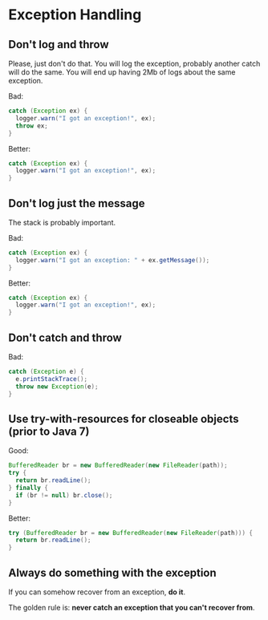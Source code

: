 # Exception Handling

## Don't log and throw

Please, just don't do that. You will log the exception, probably another catch
will do the same. You will end up having 2Mb of logs about the same exception.

Bad:

```java
catch (Exception ex) {
  logger.warn("I got an exception!", ex);
  throw ex;
}
```

Better:

```java
catch (Exception ex) {
  logger.warn("I got an exception!", ex);
}
```

## Don't log just the message

The stack is probably important.

Bad:

```java
catch (Exception ex) {
  logger.warn("I got an exception: " + ex.getMessage());
}
```

Better:

```java
catch (Exception ex) {
  logger.warn("I got an exception!", ex);
}
```

## Don't catch and throw

Bad:

```java
catch (Exception e) {
  e.printStackTrace();
  throw new Exception(e);
}
```

## Use try-with-resources for closeable objects (prior to Java 7)

Good:

```java
BufferedReader br = new BufferedReader(new FileReader(path));
try {
  return br.readLine();
} finally {
  if (br != null) br.close();
}
```

Better:

```java
try (BufferedReader br = new BufferedReader(new FileReader(path))) {
  return br.readLine();
}
```

## Always do something with the exception

If you can somehow recover from an exception, **do it**.

The golden rule is: **never catch an exception that you can't recover from**.
